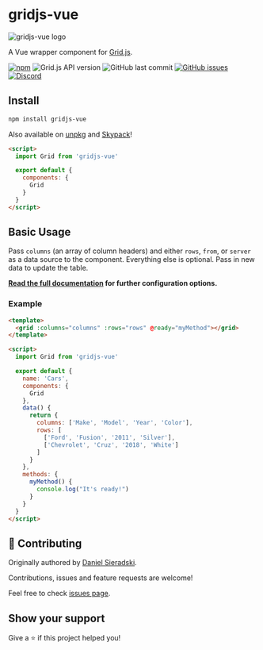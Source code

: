 # gridjs-vue

![gridjs-vue logo](https://user-images.githubusercontent.com/2541728/84843482-ffc31c00-b015-11ea-95e8-dc6fb3931ad5.png)

A Vue wrapper component for [Grid.js](https://gridjs.io).

[![npm](https://img.shields.io/npm/v/gridjs-vue?color=blue&label=current&style=flat-square)](https://www.npmjs.com/package/gridjs-vue)
![Grid.js API
version](https://img.shields.io/badge/Grid.js%20API-v5.0.1-blue?style=flat-square)
![GitHub last commit](https://img.shields.io/github/last-commit/grid-js/gridjs-vue?color=41B883&style=flat-square)
[![GitHub
issues](https://img.shields.io/github/issues/grid-js/gridjs-vue?color=41B883&style=flat-square)](https://github.com/grid-js/gridjs-vue/issues)
[![Discord](https://img.shields.io/discord/711188165850955858?color=41B883&style=flat-square&label=discord)](https://discord.com/invite/K55BwDY)

## Install

```sh
npm install gridjs-vue
```

Also available on [unpkg](https://unpkg.com/browse/gridjs-vue@5.0.1/dist/) and [Skypack](https://www.skypack.dev/view/gridjs-vue)!

```html
<script>
  import Grid from 'gridjs-vue'

  export default {
    components: {
      Grid
    }
  }
</script>
```

## Basic Usage

Pass `columns` (an array of column headers) and either `rows`, `from`, or `server` as a data source to the component. Everything else is optional. Pass in new data to update the table.

**[Read the full documentation](docs/index.md) for further configuration options.**

### Example

```html
<template>
  <grid :columns="columns" :rows="rows" @ready="myMethod"></grid>
</template>

<script>
  import Grid from 'gridjs-vue'

  export default {
    name: 'Cars',
    components: {
      Grid
    },
    data() {
      return {
        columns: ['Make', 'Model', 'Year', 'Color'],
        rows: [
          ['Ford', 'Fusion', '2011', 'Silver'],
          ['Chevrolet', 'Cruz', '2018', 'White']
        ]
      }
    },
    methods: {
      myMethod() {
        console.log("It's ready!")
      }
    }
  }
</script>
```

## 🤝 Contributing

Originally authored by [Daniel Sieradski](https://twitter.com/self_agency).

Contributions, issues and feature requests are welcome!

Feel free to check [issues page](https://github.com/grid-js/gridjs-vue/issues).

## Show your support

Give a ⭐️ if this project helped you!
